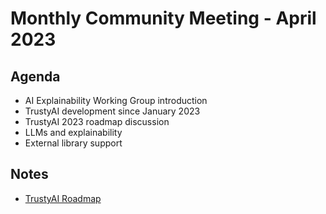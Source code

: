 # Monthly Community Meeting - April 2023

## Agenda

- AI Explainability Working Group introduction
- TrustyAI development since January 2023
- TrustyAI 2023 roadmap discussion
- LLMs and explainability
- External library support

## Notes

- [TrustyAI Roadmap](https://github.com/orgs/trustyai-explainability/projects/10)
